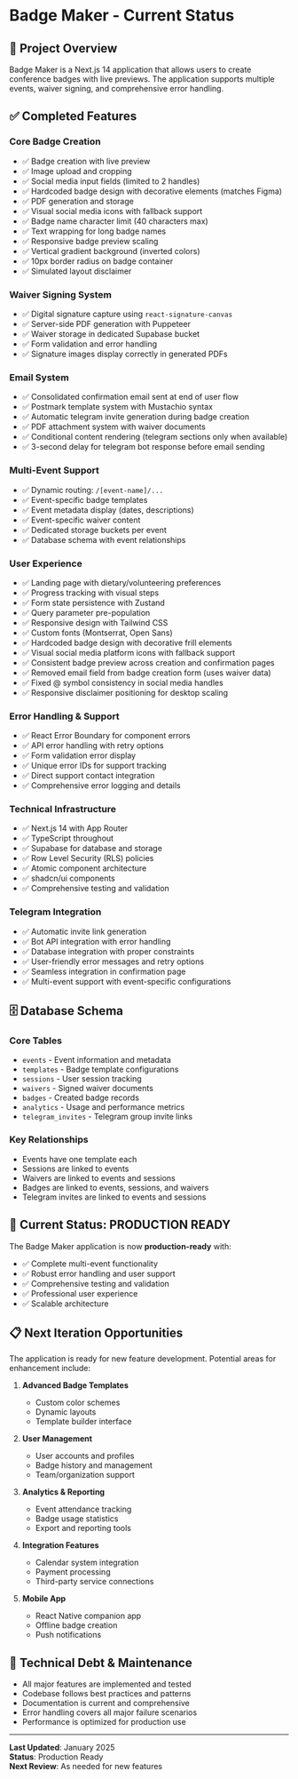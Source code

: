 # Badge Maker - Current Status

## 🎯 **Project Overview**
Badge Maker is a Next.js 14 application that allows users to create conference badges with live previews. The application supports multiple events, waiver signing, and comprehensive error handling.

## ✅ **Completed Features**

### **Core Badge Creation**
- ✅ Badge creation with live preview
- ✅ Image upload and cropping
- ✅ Social media input fields (limited to 2 handles)
- ✅ Hardcoded badge design with decorative elements (matches Figma)
- ✅ PDF generation and storage
- ✅ Visual social media icons with fallback support
- ✅ Badge name character limit (40 characters max)
- ✅ Text wrapping for long badge names
- ✅ Responsive badge preview scaling
- ✅ Vertical gradient background (inverted colors)
- ✅ 10px border radius on badge container
- ✅ Simulated layout disclaimer

### **Waiver Signing System**
- ✅ Digital signature capture using `react-signature-canvas`
- ✅ Server-side PDF generation with Puppeteer
- ✅ Waiver storage in dedicated Supabase bucket
- ✅ Form validation and error handling
- ✅ Signature images display correctly in generated PDFs

### **Email System**
- ✅ Consolidated confirmation email sent at end of user flow
- ✅ Postmark template system with Mustachio syntax
- ✅ Automatic telegram invite generation during badge creation
- ✅ PDF attachment system with waiver documents
- ✅ Conditional content rendering (telegram sections only when available)
- ✅ 3-second delay for telegram bot response before email sending

### **Multi-Event Support**
- ✅ Dynamic routing: `/[event-name]/...`
- ✅ Event-specific badge templates
- ✅ Event metadata display (dates, descriptions)
- ✅ Event-specific waiver content
- ✅ Dedicated storage buckets per event
- ✅ Database schema with event relationships

### **User Experience**
- ✅ Landing page with dietary/volunteering preferences
- ✅ Progress tracking with visual steps
- ✅ Form state persistence with Zustand
- ✅ Query parameter pre-population
- ✅ Responsive design with Tailwind CSS
- ✅ Custom fonts (Montserrat, Open Sans)
- ✅ Hardcoded badge design with decorative frill elements
- ✅ Visual social media platform icons with fallback support
- ✅ Consistent badge preview across creation and confirmation pages
- ✅ Removed email field from badge creation form (uses waiver data)
- ✅ Fixed @ symbol consistency in social media handles
- ✅ Responsive disclaimer positioning for desktop scaling

### **Error Handling & Support**
- ✅ React Error Boundary for component errors
- ✅ API error handling with retry options
- ✅ Form validation error display
- ✅ Unique error IDs for support tracking
- ✅ Direct support contact integration
- ✅ Comprehensive error logging and details

### **Technical Infrastructure**
- ✅ Next.js 14 with App Router
- ✅ TypeScript throughout
- ✅ Supabase for database and storage
- ✅ Row Level Security (RLS) policies
- ✅ Atomic component architecture
- ✅ shadcn/ui components
- ✅ Comprehensive testing and validation

### **Telegram Integration**
- ✅ Automatic invite link generation
- ✅ Bot API integration with error handling
- ✅ Database integration with proper constraints
- ✅ User-friendly error messages and retry options
- ✅ Seamless integration in confirmation page
- ✅ Multi-event support with event-specific configurations
## 🗄️ **Database Schema**

### **Core Tables**
- `events` - Event information and metadata
- `templates` - Badge template configurations
- `sessions` - User session tracking
- `waivers` - Signed waiver documents
- `badges` - Created badge records
- `analytics` - Usage and performance metrics
- `telegram_invites` - Telegram group invite links

### **Key Relationships**
- Events have one template each
- Sessions are linked to events
- Waivers are linked to events and sessions
- Badges are linked to events, sessions, and waivers
- Telegram invites are linked to events and sessions

## 🚀 **Current Status: PRODUCTION READY**

The Badge Maker application is now **production-ready** with:
- ✅ Complete multi-event functionality
- ✅ Robust error handling and user support
- ✅ Comprehensive testing and validation
- ✅ Professional user experience
- ✅ Scalable architecture

## 📋 **Next Iteration Opportunities**

The application is ready for new feature development. Potential areas for enhancement include:

1. **Advanced Badge Templates**
   - Custom color schemes
   - Dynamic layouts
   - Template builder interface

2. **User Management**
   - User accounts and profiles
   - Badge history and management
   - Team/organization support

3. **Analytics & Reporting**
   - Event attendance tracking
   - Badge usage statistics
   - Export and reporting tools

4. **Integration Features**
   - Calendar system integration
   - Payment processing
   - Third-party service connections

5. **Mobile App**
   - React Native companion app
   - Offline badge creation
   - Push notifications

## 🔧 **Technical Debt & Maintenance**

- All major features are implemented and tested
- Codebase follows best practices and patterns
- Documentation is current and comprehensive
- Error handling covers all major failure scenarios
- Performance is optimized for production use

---

**Last Updated**: January 2025  
**Status**: Production Ready  
**Next Review**: As needed for new features
